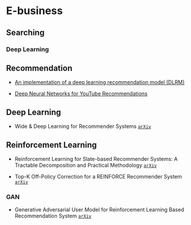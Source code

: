 # E-business

## Searching

### Deep Learning

## Recommendation

* [An implementation of a deep learning recommendation model (DLRM)](https://github.com/facebookresearch/dlrm?utm_source=mybridge&utm_medium=blog&utm_campaign=read_more)

* [Deep Neural Networks for YouTube Recommendations](https://research.google/pubs/pub45530/)

## Deep Learning

* Wide & Deep Learning for Recommender Systems [`arXiv`](https://arxiv.org/abs/1606.07792)

## Reinforcement Learning

* Reinforcement Learning for Slate-based Recommender Systems: A Tractable Decomposition and Practical Methodology [`arXiv`](https://arxiv.org/abs/1606.07792)

* Top-K Off-Policy Correction for a REINFORCE Recommender System [`arXiv`](https://arxiv.org/abs/1812.02353)


### GAN

* Generative Adversarial User Model for Reinforcement Learning Based Recommendation System [`arXiv`](https://arxiv.org/abs/1812.10613)




